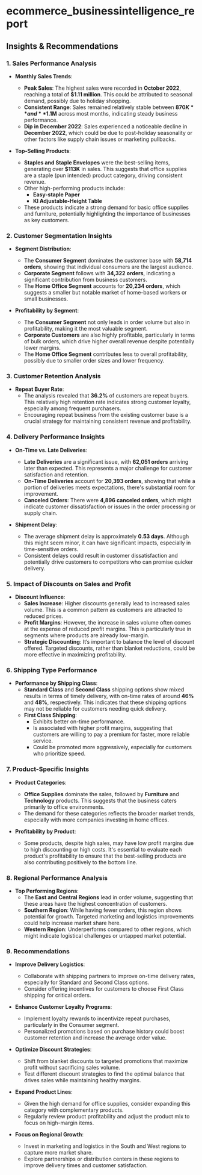 # ecommerce_businessintelligence_report
## Insights & Recommendations

### **1. Sales Performance Analysis**

- **Monthly Sales Trends**:
  - **Peak Sales**: The highest sales were recorded in **October 2022**, reaching a total of **$1.11 million**. This could be attributed to seasonal demand, possibly due to holiday shopping.
  - **Consistent Range**: Sales remained relatively stable between **$870K** and **$1.1M** across most months, indicating steady business performance.
  - **Dip in December 2022**: Sales experienced a noticeable decline in **December 2022**, which could be due to post-holiday seasonality or other factors like supply chain issues or marketing pullbacks.

- **Top-Selling Products**:
  - **Staples and Staple Envelopes** were the best-selling items, generating over **$113K** in sales. This suggests that office supplies are a staple (pun intended) product category, driving consistent revenue.
  - Other high-performing products include:
    - **Easy-staple Paper**
    - **KI Adjustable-Height Table**
  - These products indicate a strong demand for basic office supplies and furniture, potentially highlighting the importance of businesses as key customers.

### **2. Customer Segmentation Insights**

- **Segment Distribution**:
  - The **Consumer Segment** dominates the customer base with **58,714 orders**, showing that individual consumers are the largest audience.
  - **Corporate Segment** follows with **34,322 orders**, indicating a significant contribution from business customers.
  - The **Home Office Segment** accounts for **20,234 orders**, which suggests a smaller but notable market of home-based workers or small businesses.

- **Profitability by Segment**:
  - The **Consumer Segment** not only leads in order volume but also in profitability, making it the most valuable segment.
  - **Corporate Customers** are also highly profitable, particularly in terms of bulk orders, which drive higher overall revenue despite potentially lower margins.
  - The **Home Office Segment** contributes less to overall profitability, possibly due to smaller order sizes and lower frequency.

### **3. Customer Retention Analysis**

- **Repeat Buyer Rate**:
  - The analysis revealed that **36.2%** of customers are repeat buyers. This relatively high retention rate indicates strong customer loyalty, especially among frequent purchasers.
  - Encouraging repeat business from the existing customer base is a crucial strategy for maintaining consistent revenue and profitability.

### **4. Delivery Performance Insights**

- **On-Time vs. Late Deliveries**:
  - **Late Deliveries** are a significant issue, with **62,051 orders** arriving later than expected. This represents a major challenge for customer satisfaction and retention.
  - **On-Time Deliveries** account for **20,393 orders**, showing that while a portion of deliveries meets expectations, there's substantial room for improvement.
  - **Canceled Orders**: There were **4,896 canceled orders**, which might indicate customer dissatisfaction or issues in the order processing or supply chain.

- **Shipment Delay**:
  - The average shipment delay is approximately **0.53 days**. Although this might seem minor, it can have significant impacts, especially in time-sensitive orders. 
  - Consistent delays could result in customer dissatisfaction and potentially drive customers to competitors who can promise quicker delivery.

### **5. Impact of Discounts on Sales and Profit**

- **Discount Influence**:
  - **Sales Increase**: Higher discounts generally lead to increased sales volume. This is a common pattern as customers are attracted to reduced prices.
  - **Profit Margins**: However, the increase in sales volume often comes at the expense of reduced profit margins. This is particularly true in segments where products are already low-margin.
  - **Strategic Discounting**: It’s important to balance the level of discount offered. Targeted discounts, rather than blanket reductions, could be more effective in maximizing profitability.

### **6. Shipping Type Performance**

- **Performance by Shipping Class**:
  - **Standard Class** and **Second Class** shipping options show mixed results in terms of timely delivery, with on-time rates of around **46%** and **48%**, respectively. This indicates that these shipping options may not be reliable for customers needing quick delivery.
  - **First Class Shipping**:
    - Exhibits better on-time performance.
    - Is associated with higher profit margins, suggesting that customers are willing to pay a premium for faster, more reliable service.
    - Could be promoted more aggressively, especially for customers who prioritize speed.

### **7. Product-Specific Insights**

- **Product Categories**:
  - **Office Supplies** dominate the sales, followed by **Furniture** and **Technology** products. This suggests that the business caters primarily to office environments.
  - The demand for these categories reflects the broader market trends, especially with more companies investing in home offices.

- **Profitability by Product**:
  - Some products, despite high sales, may have low profit margins due to high discounting or high costs. It's essential to evaluate each product's profitability to ensure that the best-selling products are also contributing positively to the bottom line.

### **8. Regional Performance Analysis**

- **Top Performing Regions**:
  - The **East and Central Regions** lead in order volume, suggesting that these areas have the highest concentration of customers.
  - **Southern Region**: While having fewer orders, this region shows potential for growth. Targeted marketing and logistics improvements could help increase market share here.
  - **Western Region**: Underperforms compared to other regions, which might indicate logistical challenges or untapped market potential.

### **9. Recommendations**

- **Improve Delivery Logistics**:
  - Collaborate with shipping partners to improve on-time delivery rates, especially for Standard and Second Class options.
  - Consider offering incentives for customers to choose First Class shipping for critical orders.

- **Enhance Customer Loyalty Programs**:
  - Implement loyalty rewards to incentivize repeat purchases, particularly in the Consumer segment.
  - Personalized promotions based on purchase history could boost customer retention and increase the average order value.

- **Optimize Discount Strategies**:
  - Shift from blanket discounts to targeted promotions that maximize profit without sacrificing sales volume.
  - Test different discount strategies to find the optimal balance that drives sales while maintaining healthy margins.

- **Expand Product Lines**:
  - Given the high demand for office supplies, consider expanding this category with complementary products.
  - Regularly review product profitability and adjust the product mix to focus on high-margin items.

- **Focus on Regional Growth**:
  - Invest in marketing and logistics in the South and West regions to capture more market share.
  - Explore partnerships or distribution centers in these regions to improve delivery times and customer satisfaction.


